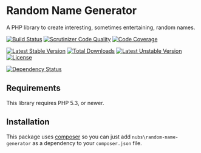 # Random Name Generator
A PHP library to create interesting, sometimes entertaining, random names.

[![Build Status](https://travis-ci.org/nubs/random-name-generator.png)](https://travis-ci.org/nubs/random-name-generator)
[![Scrutinizer Code Quality](https://scrutinizer-ci.com/g/nubs/random-name-generator/badges/quality-score.png?b=master)](https://scrutinizer-ci.com/g/nubs/random-name-generator/?branch=master)
[![Code Coverage](https://scrutinizer-ci.com/g/nubs/random-name-generator/badges/coverage.png?b=master)](https://scrutinizer-ci.com/g/nubs/random-name-generator/?branch=master)

[![Latest Stable Version](https://poser.pugx.org/nubs/random-name-generator/v/stable.png)](https://packagist.org/packages/nubs/random-name-generator)
[![Total Downloads](https://poser.pugx.org/nubs/random-name-generator/downloads.png)](https://packagist.org/packages/nubs/random-name-generator)
[![Latest Unstable Version](https://poser.pugx.org/nubs/random-name-generator/v/unstable.png)](https://packagist.org/packages/nubs/random-name-generator)
[![License](https://poser.pugx.org/nubs/random-name-generator/license.png)](https://packagist.org/packages/nubs/random-name-generator)

[![Dependency Status](https://www.versioneye.com/user/projects/537d561814c15855aa000019/badge.svg)](https://www.versioneye.com/user/projects/537d561814c15855aa000019)

## Requirements
This library requires PHP 5.3, or newer.

## Installation
This package uses [composer](https://getcomposer.org) so you can just add
`nubs\random-name-generator` as a dependency to your `composer.json` file.
